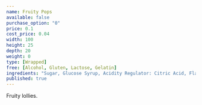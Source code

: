 ```yaml
---
name: Fruity Pops
available: false
purchase_option: "0"
price: 0.1
cost_price: 0.04
width: 100
height: 25
depth: 20
weight: 0
type: [Wrapped]
free: [Alcohol, Gluten, Lactose, Gelatin]
ingredients: "Sugar, Glucose Syrup, Acidity Regulator: Citric Acid, Flavourings; Colours: Anthocyanin, Curcumin, Paprika "
published: true
---
```

Fruity lollies.